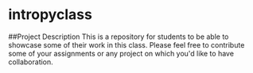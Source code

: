 # intropyclass
##Project Description
This is a repository for students to be able to showcase some of their work in this class.  Please feel free to contribute some of your assignments or any project on which you'd like to have collaboration.
